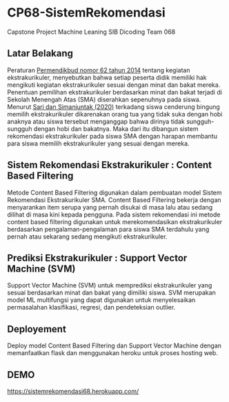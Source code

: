 # CP68-SistemRekomendasi
Capstone Project Machine Leaning SIB Dicoding Team 068

## Latar Belakang
Peraturan [Permendikbud nomor 62 tahun 2014](https://jdih.kemdikbud.go.id/arsip/Permendikbud%20Nomor%2062%20Tahun%202014.pdf) tentang kegiatan ekstrakurikuler, menyebutkan bahwa setiap peserta didik memiliki hak mengikuti kegiatan ekstrakurikuler sesuai dengan minat dan bakat mereka. Penentuan pemilihan ekstrakurikuler berdasarkan minat dan bakat terjadi di Sekolah Menengah Atas (SMA) diserahkan sepenuhnya pada siswa. Menurut [Sari dan Simanjuntak (2020)](http://ejournal.upbatam.ac.id/index.php/comasiejournal/article/view/2141/1249) terkadang siswa cenderung bingung memilih ekstrakurikuler dikarenakan orang tua yang tidak suka dengan hobi anaknya atau siswa tersebut menganggap bahwa dirinya tidak sungguh-sungguh dengan hobi dan bakatnya. Maka dari itu dibangun sistem rekomendasi ekstrakurikuler pada siswa SMA dengan harapan membantu para siswa memilih ekstrakurikuler yang sesuai dengan mereka.

## Sistem Rekomendasi Ekstrakurikuler : Content Based Filtering
Metode Content Based Filtering digunakan dalam pembuatan model Sistem Rekomendasi Ekstrakurikuler SMA. Content Based Filtering bekerja  dengan menyarankan item serupa yang pernah disukai di masa lalu atau sedang dilihat di masa kini kepada pengguna.  Pada sistem rekomendasi ini metode content based filtering digunakan untuk merekomendasikan ekstrakurikuler berdasarkan pengalaman-pengalaman para siswa SMA terdahulu yang pernah atau sekarang sedang mengikuti ekstrakurikuler.

## Prediksi Ekstrakurikuler : Support Vector Machine (SVM)
Support Vector Machine (SVM) untuk memprediksi ekstrakurikuler yang sesuai berdasarkan minat dan bakat yang dimiliki siswa. SVM merupakan model ML multifungsi yang dapat digunakan untuk menyelesaikan permasalahan klasifikasi, regresi, dan pendeteksian outlier.

## Deployement
Deploy model Content Based Filtering dan Support Vector Machine dengan memanfaatkan flask dan menggunakan heroku untuk proses hosting web.

## DEMO
https://sistemrekomendasi68.herokuapp.com/
      
